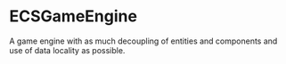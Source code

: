 # ECSGameEngine
 A game engine with as much decoupling of entities and components and use of data locality as possible.
